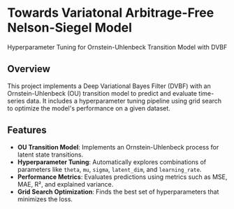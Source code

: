 # Towards Variatonal Arbitrage-Free Nelson-Siegel Model

Hyperparameter Tuning for Ornstein-Uhlenbeck Transition Model with DVBF

## Overview
This project implements a Deep Variational Bayes Filter (DVBF) with an Ornstein-Uhlenbeck (OU) transition model to predict and evaluate time-series data. It includes a hyperparameter tuning pipeline using grid search to optimize the model's performance on a given dataset.

## Features
- **OU Transition Model**: Implements an Ornstein-Uhlenbeck process for latent state transitions.
- **Hyperparameter Tuning**: Automatically explores combinations of parameters like `theta`, `mu`, `sigma`, `latent_dim`, and `learning_rate`.
- **Performance Metrics**: Evaluates predictions using metrics such as MSE, MAE, R², and explained variance.
- **Grid Search Optimization**: Finds the best set of hyperparameters that minimizes the loss.
